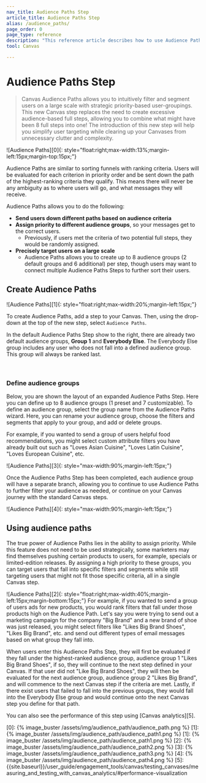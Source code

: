 ```yaml
---
nav_title: Audience Paths Step
article_title: Audience Paths Step
alias: /audience_paths/
page_order: 0
page_type: reference
description: "This reference article describes how to use Audience Paths in your Canvas to intuitively filter and segment users on a large scale with strategic priority-based user-groupings."
tool: Canvas

---
```


# Audience Paths Step

> Canvas Audience Paths allows you to intuitively filter and segment users on a large scale with strategic priority-based user-groupings. This new Canvas step replaces the need to create excessive audience-based full steps, allowing you to combine what might have been 8 full steps into one! The introduction of this new step will help you simplify user targeting while clearing up your Canvases from unnecessary clutter and complexity. 

![Audience Paths][0]{: style="float:right;max-width:13%;margin-left:15px;margin-top:15px;"}

Audience Paths are similar to sorting funnels with ranking criteria. Users will be evaluated for each criterion in priority order and be sent down the path of the highest-ranking criteria they qualify. This means there will never be any ambiguity as to where users will go, and what messages they will receive. 

Audience Paths allows you to do the following:

- __Send users down different paths based on audience criteria__
- __Assign priority to different audience groups__, so your messages get to the correct users. 
  - Previously, if users met the criteria of two potential full steps, they would be randomly assigned. 
- __Precisely target users on a large scale__
  - Audience Paths allows you to create up to 8 audience groups (2 default groups and 6 additional) per step, though users may want to connect multiple Audience Paths Steps to further sort their users. 

## Create Audience Paths

![Audience Paths][1]{: style="float:right;max-width:20%;margin-left:15px;"}

To create Audience Paths, add a step to your Canvas. Then, using the drop-down at the top of the new step, select `Audience Paths`.

In the default Audience Paths Step show to the right, there are already two default audience groups, __Group 1__ and __Everybody Else__. The Everybody Else group includes any user who does not fall into a defined audience group. This group will always be ranked last.
<br><br><br>

### Define audience groups

Below, you are shown the layout of an expanded Audience Paths Step. Here you can define up to 8 audience groups (1 preset and 7 customizable). To define an audience group, select the group name from the Audience Paths wizard. Here, you can rename your audience group, choose the filters and segments that apply to your group, and add or delete groups.

For example, if you wanted to send a group of users helpful food recommendations, you might select custom attribute filters you have already built out such as "Loves Asian Cuisine", "Loves Latin Cuisine", "Loves European Cuisine", etc. 

![Audience Paths][3]{: style="max-width:90%;margin-left:15px;"}

Once the Audience Paths Step has been completed, each audience group will have a separate branch, allowing you to continue to use Audience Paths to further filter your audience as needed, or continue on your Canvas journey with the standard Canvas steps. 

![Audience Paths][4]{: style="max-width:90%;margin-left:15px;"}

## Using audience paths

The true power of Audience Paths lies in the ability to assign priority. While this feature does not need to be used strategically, some marketers may find themselves pushing certain products to users, for example, specials or limited-edition releases. By assigning a high priority to these groups, you can target users that fall into specific filters and segments while still targeting users that might not fit those specific criteria, all in a single Canvas step.

![Audience Paths][2]{: style="float:right;max-width:40%;margin-left:15px;margin-bottom:15px;"}
For example, if you wanted to send a group of users ads for new products, you would rank filters that fall under those products high on the Audience Path. Let's say you were trying to send out a marketing campaign for the company "Big Brand" and a new brand of shoe was just released, you might select filters like "Likes Big Brand Shoes", "Likes Big Brand", etc. and send out different types of email messages based on what group they fall into. 

When users enter this Audience Paths Step, they will first be evaluated if they fall under the highest-ranked audience group, audience group 1 "Likes Big Brand Shoes", if so, they will continue to the next step defined in your Canvas. If that user did not "Like Big Brand Shoes", they will then be evaluated for the next audience group, audience group 2 "Likes Big Brand", and will commence to the next Canvas step if the criteria are met. Lastly, if there exist users that failed to fall into the previous groups, they would fall into the Everybody Else group and would continue onto the next Canvas step you define for that path. 

You can also see the performance of this step using [Canvas analytics][5].

[0]: {% image_buster /assets/img/audience_path/audience_path.png %}
[1]: {% image_buster /assets/img/audience_path/audience_path1.png %}
[1]: {% image_buster /assets/img/audience_path/audience_path1.png %}
[2]: {% image_buster /assets/img/audience_path/audience_path2.png %}
[3]: {% image_buster /assets/img/audience_path/audience_path3.png %}
[4]: {% image_buster /assets/img/audience_path/audience_path4.png %}
[5]: {{site.baseurl}}/user_guide/engagement_tools/canvas/testing_canvases/measuring_and_testing_with_canvas_analytics/#performance-visualization